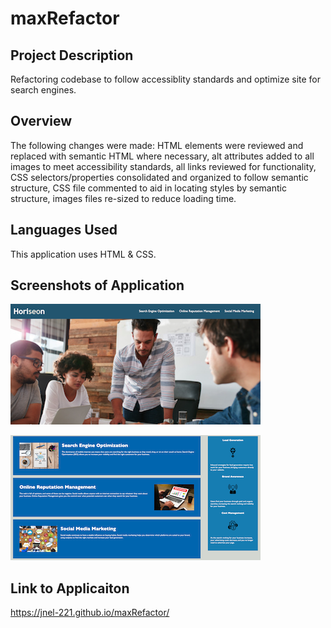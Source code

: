 # maxRefactor

## Project Description

Refactoring codebase to follow accessiblity standards and optimize site for search engines.

## Overview
The following changes were made: HTML elements were reviewed and replaced with semantic HTML where necessary, alt attributes added to all images to meet accessibility standards, all links reviewed for functionality,  CSS selectors/properties consolidated and organized to follow semantic structure, CSS file commented to aid in locating styles by semantic structure, images files re-sized to reduce loading time.

## Languages Used
This application uses HTML & CSS.

## Screenshots of Application

![Header and banner image](/images/Horiseon1.png)

![Main page](/images/Horiseon2.png)


## Link to Applicaiton
https://jnel-221.github.io/maxRefactor/
